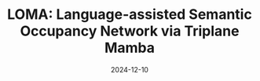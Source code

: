 ---
title: "LOMA: Language-assisted Semantic Occupancy Network via Triplane Mamba"
image: '/images/loma.png'
excerpt: '**Yubo Cui**, Zhiheng Li, Jiaqiang Wang, Zheng Fang'
collection: publications
permalink: /publication/sttracker
date: 2024-12-10
venue: 'The 39th Annual AAAI Conference on Artificial Intelligence (AAAI) 2025'
paperurl: '/files/LOMA.pdf'
link: 'https://arxiv.org/abs/2412.08388'
---